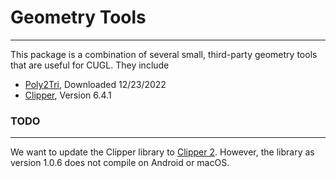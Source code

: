 # Geometry Tools
---
This package is a combination of several small, third-party geometry tools that are useful for CUGL. They include

- [Poly2Tri](https://github.com/jhasse/poly2tri), Downloaded 12/23/2022
- [Clipper](http://www.angusj.com/delphi/clipper/documentation/Docs/_Body.htm), Version 6.4.1

### TODO
---
We want to update the Clipper library to [Clipper 2](http://www.angusj.com/clipper2/Docs/Overview.htm).  However, the library as version 1.0.6 does not compile on Android or macOS.